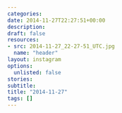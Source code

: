 ```yaml
---
categories:
date: 2014-11-27T22:27:51+00:00
description:
draft: false
resources:
- src: 2014-11-27_22-27-51_UTC.jpg
  name: "header"
layout: instagram
options:
  unlisted: false
stories:
subtitle:
title: "2014-11-27"
tags: []
---
```


 
